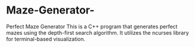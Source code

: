 # Maze-Generator-
Perfect Maze Generator This is a C++ program that generates perfect mazes using the depth-first search algorithm. It utilizes the ncurses library for terminal-based visualization.
